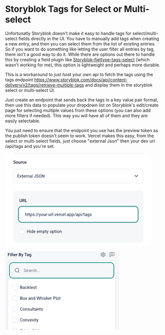 # Storyblok Tags for Select or Multi-select

Unfortunatly Storyblok doesn't make it easy to handle tags for select/multi-select fields directly in the UI. You have to manually add tags when creating a new entry, and then you can select them from the list of existing entries. So if you want to do something like letting the user filter all entries by tag, there isn't a good way to do it. While there are options out there to handle this by creating a field plugin like [Storyblok-fieltype-tags-select](https://github.com/dohomi/storyblok-fieldtype-tags-select?tab=readme-ov-file) (which wasn't working for me), this option is lightweight and perhaps more durable. 

This is a workaround to just host your own api to fetch the tags using the tags endpoint https://www.storyblok.com/docs/api/content-delivery/v2/tags/retrieve-multiple-tags and display them in the storyblok select or multi-select UI. 


Just create an endpoint that sends back the tags in a key value pair format, then use this data to populate your dropdown list on Storyblok's edit/create page for selecting multiple values from these options (you can also add more filters if needed). This way you will have all of them and they are easily selectable. 

You just need to ensure that the endpoint you use has the preview token as the publish token doesn't seem to work. Vercel makes this easy, from the select or multi-select fields, just choose "external Json" then your dev url /api/tags and you're set. 

![Setup ](/source.png)

![Result ](/result.png)

